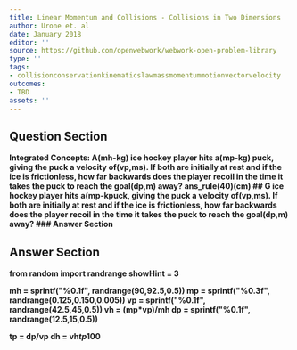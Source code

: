 ```yaml
---
title: Linear Momentum and Collisions - Collisions in Two Dimensions
author: Urone et. al
date: January 2018
editor: ''
source: https://github.com/openwebwork/webwork-open-problem-library
type: ''
tags:
- collisionconservationkinematicslawmassmomentummotionvectorvelocity
outcomes:
- TBD
assets: ''
---
```


## Question Section 

<b>
<b>Integrated Concepts:<b> A(mh-kg) ice hockey player hits a(mp-kg) puck, giving the puck a velocity of(vp,ms). If both are initially at rest and if the ice is frictionless, how far backwards does the player recoil in the time it takes the puck to reach the goal(dp,m) away?
ans_rule(40)(cm)
## G
ice hockey player hits a(mp-kpuck, giving the puck a velocity of(vp,ms). If both are initially at rest and if the ice is frictionless, how far backwards does the player recoil in the time it takes the puck to reach the goal(dp,m) away?
### Answer Section


## Answer Section

from random import randrange
showHint = 3

mh = sprintf("%0.1f", randrange(90,92.5,0.5))
mp = sprintf("%0.3f", randrange(0.125,0.150,0.005))
vp = sprintf("%0.1f", randrange(42.5,45,0.5))
vh = (mp*vp)/mh
dp = sprintf("%0.1f", randrange(12.5,15,0.5))

tp = dp/vp
dh = vh*tp*100